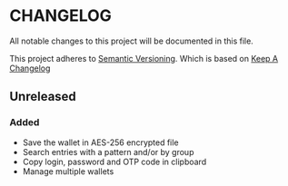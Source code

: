 # CHANGELOG

All notable changes to this project will be documented in this file.

This project adheres to [Semantic Versioning](http://semver.org/).
Which is based on [Keep A Changelog](http://keepachangelog.com/)

## Unreleased

### Added

- Save the wallet in AES-256 encrypted file
- Search entries with a pattern and/or by group
- Copy login, password and OTP code in clipboard
- Manage multiple wallets

